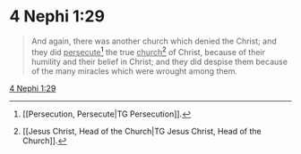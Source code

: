 # 4 Nephi 1:29

> And again, there was another church which denied the Christ; and they did <u>persecute</u>[^a] the true <u>church</u>[^b] of Christ, because of their humility and their belief in Christ; and they did despise them because of the many miracles which were wrought among them.

[4 Nephi 1:29](https://www.churchofjesuschrist.org/study/scriptures/bofm/4-ne/1?lang=eng&id=p29#p29)


[^a]: [[Persecution, Persecute|TG Persecution]].  
[^b]: [[Jesus Christ, Head of the Church|TG Jesus Christ, Head of the Church]].  

